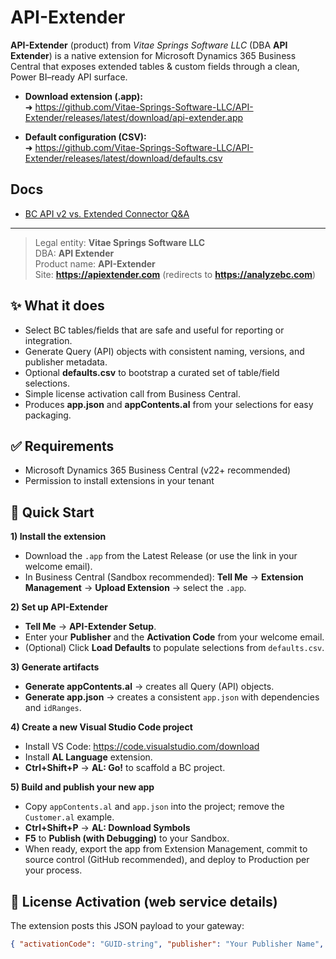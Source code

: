 # API-Extender

**API-Extender** (product) from _Vitae Springs Software LLC_ (DBA **API Extender**) is a native extension for Microsoft Dynamics 365 Business Central that exposes extended tables & custom fields through a clean, Power BI–ready API surface.

- **Download extension (.app):**  
  ➜ https://github.com/Vitae-Springs-Software-LLC/API-Extender/releases/latest/download/api-extender.app

- **Default configuration (CSV):**  
  ➜ https://github.com/Vitae-Springs-Software-LLC/API-Extender/releases/latest/download/defaults.csv

## Docs
- [BC API v2 vs. Extended Connector Q&A](docs/bc-api-v2-vs-extended-connector.md)

---

> Legal entity: **Vitae Springs Software LLC**  
> DBA: **API Extender**  
> Product name: **API-Extender**  
> Site: **https://apiextender.com** (redirects to **https://analyzebc.com**)

## ✨ What it does
- Select BC tables/fields that are safe and useful for reporting or integration.  
- Generate Query (API) objects with consistent naming, versions, and publisher metadata.  
- Optional **defaults.csv** to bootstrap a curated set of table/field selections.  
- Simple license activation call from Business Central.  
- Produces **app.json** and **appContents.al** from your selections for easy packaging.

## ✅ Requirements
- Microsoft Dynamics 365 Business Central (v22+ recommended)  
- Permission to install extensions in your tenant

## 🚀 Quick Start
**1) Install the extension**
- Download the `.app` from the Latest Release (or use the link in your welcome email).
- In Business Central (Sandbox recommended): **Tell Me** → **Extension Management** → **Upload Extension** → select the `.app`.

**2) Set up API-Extender**
- **Tell Me** → **API-Extender Setup**.  
- Enter your **Publisher** and the **Activation Code** from your welcome email.  
- (Optional) Click **Load Defaults** to populate selections from `defaults.csv`.

**3) Generate artifacts**
- **Generate appContents.al** → creates all Query (API) objects.  
- **Generate app.json** → creates a consistent `app.json` with dependencies and `idRanges`.

**4) Create a new Visual Studio Code project**
- Install VS Code: https://code.visualstudio.com/download  
- Install **AL Language** extension.  
- **Ctrl+Shift+P** → **AL: Go!** to scaffold a BC project.

**5) Build and publish your new app**
- Copy `appContents.al` and `app.json` into the project; remove the `Customer.al` example.  
- **Ctrl+Shift+P** → **AL: Download Symbols**  
- **F5** to **Publish (with Debugging)** to your Sandbox.  
- When ready, export the app from Extension Management, commit to source control (GitHub recommended), and deploy to Production per your process.

## 🔐 License Activation (web service details)
The extension posts this JSON payload to your gateway:
```json
{ "activationCode": "GUID-string", "publisher": "Your Publisher Name", "requestId": "Stable Tenant Hash" }
